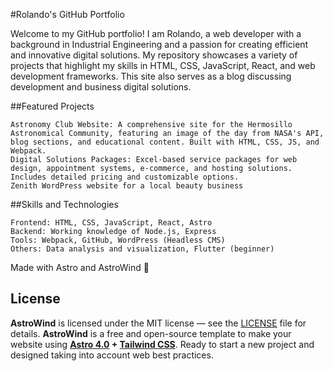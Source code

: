 #Rolando's GitHub Portfolio

Welcome to my GitHub portfolio! I am Rolando, a web developer with a background in Industrial Engineering and a passion for creating efficient and innovative digital solutions. My repository showcases a variety of projects that highlight my skills in HTML, CSS, JavaScript, React, and web development frameworks. This site also serves as a blog discussing development and business digital solutions.

##Featured Projects

    Astronomy Club Website: A comprehensive site for the Hermosillo Astronomical Community, featuring an image of the day from NASA's API, blog sections, and educational content. Built with HTML, CSS, JS, and Webpack. 
    Digital Solutions Packages: Excel-based service packages for web design, appointment systems, e-commerce, and hosting solutions. Includes detailed pricing and customizable options.
    Zenith WordPress website for a local beauty business
    
##Skills and Technologies

    Frontend: HTML, CSS, JavaScript, React, Astro
    Backend: Working knowledge of Node.js, Express
    Tools: Webpack, GitHub, WordPress (Headless CMS)
    Others: Data analysis and visualization, Flutter (beginner)


Made with Astro and AstroWind 🚀 

## License

**AstroWind** is licensed under the MIT license — see the [LICENSE](./LICENSE.md) file for details.
**AstroWind** is a free and open-source template to make your website using **[Astro 4.0](https://astro.build/) + [Tailwind CSS](https://tailwindcss.com/)**. Ready to start a new project and designed taking into account web best practices.
